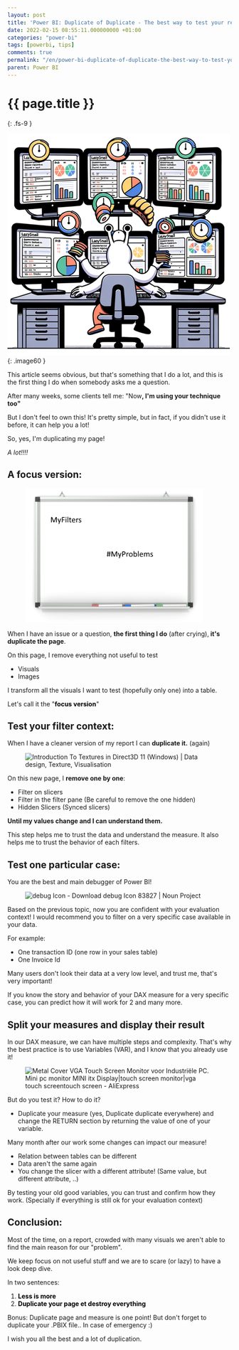 ```yaml
---
layout: post
title: 'Power BI: Duplicate of Duplicate - The best way to test your reports and measures'
date: 2022-02-15 08:55:11.000000000 +01:00
categories: "power-bi"
tags: [powerbi, tips]
comments: true
permalink: "/en/power-bi-duplicate-of-duplicate-the-best-way-to-test-your-reports-and-measures/"
parent: Power BI
---
```

# {{ page.title }}
{: .fs-9 }


![Alt text](<../../assets/2023/DuplicateOfDuplicate copy_500.png>){: .image60 }

<p>This article seems obvious, but that's something that I do a lot, and this is the first thing I do when somebody asks me a question.</p>
<p><!-- /wp:paragraph --></p>
<p><!-- wp:paragraph --></p>
<p>After many weeks, some clients tell me: "Now<strong>, I'm using your technique too"</strong></p>
<p><!-- /wp:paragraph --></p>
<p><!-- wp:paragraph --></p>
<p>But I don't feel to own this! It's pretty simple, but in fact, if you didn't use it before, it can help you a lot!</p>
<p><!-- /wp:paragraph --></p>
<p><!-- wp:pullquote --></p>

<p>So, yes, I'm duplicating my page!</p>
<p><cite>A lot!!!!</cite>

<h2 id="a-focus-version">A focus version:</h2>

<div class="wp-block-image">
<figure class="aligncenter size-full is-resized"><img src="/assets/2022/02/image-5.png" alt="" class="wp-image-5160" width="400" height="302" /></figure>
</div>
<p><!-- /wp:image --></p>
<p><!-- wp:paragraph --></p>
<p>When I have an issue or a question, <strong>the first thing I do</strong> (after crying),<strong> it's duplicate the page</strong>.</p>
<p><!-- /wp:paragraph --></p>
<p><!-- wp:paragraph --></p>
<p>On this page, I remove everything not useful to test</p>
<p><!-- /wp:paragraph --></p>
<p><!-- wp:list --></p>
<ul>
<li>Visuals</li>
<li>Images</li>
</ul>
<p><!-- /wp:list --></p>
<p><!-- wp:paragraph --></p>
<p>I transform all the visuals I want to test (hopefully only one) into a table.</p>
<p><!-- /wp:paragraph --></p>
<p><!-- wp:paragraph --></p>
<p>Let's call it the "<strong><mark style="background-color:rgba(0, 0, 0, 0)" class="has-inline-color has-vivid-green-cyan-color">focus version</mark></strong>"</p>
<p><!-- /wp:paragraph --></p>
<p><!-- wp:paragraph --></p>
<p><!-- /wp:paragraph --></p>
<p><!-- wp:paragraph --></p>
<p><!-- /wp:paragraph --></p>
<p><!-- wp:heading --></p>
<h2 id="test-your-filter-context">Test your filter context:</h2>
<p><!-- /wp:heading --></p>
<p><!-- wp:paragraph --></p>
<p>When I have a cleaner version of my report I can <strong>duplicate it.</strong> (again)</p>
<p><!-- /wp:paragraph --></p>
<p><!-- wp:image {"align":"center"} --></p>
<div class="wp-block-image">
<figure class="aligncenter"><img src="{{ site.baseurl }}/assets/2022/02/f6e80202aad027758143bbb97a6f856f.png" alt="Introduction To Textures in Direct3D 11 (Windows) | Data design, Texture,  Visualisation" /></figure>
</div>
<p><!-- /wp:image --></p>
<p><!-- wp:paragraph --></p>
<p>On this new page, I <strong>remove one by one</strong>:</p>
<p><!-- /wp:paragraph --></p>
<p><!-- wp:list --></p>
<ul>
<li>Filter on slicers</li>
<li>Filter in the filter pane (Be careful to remove the one hidden)</li>
<li>Hidden Slicers (Synced slicers)</li>
</ul>
<p><!-- /wp:list --></p>
<p><!-- wp:paragraph --></p>
<p><strong>Until my values change and I can understand them.</strong></p>
<p><!-- /wp:paragraph --></p>
<p><!-- wp:paragraph --></p>
<p>This step helps me to trust the data and understand the measure. It also helps me to trust the behavior of each filters.</p>
<p><!-- /wp:paragraph --></p>
<p><!-- wp:paragraph --></p>
<p><!-- /wp:paragraph --></p>
<p><!-- wp:paragraph --></p>
<p><!-- /wp:paragraph --></p>
<p><!-- wp:heading --></p>
<h2 id="test-one-particular-case">Test one particular case:</h2>
<p><!-- /wp:heading --></p>
<p><!-- wp:paragraph --></p>
<p>You are the best and main debugger of Power BI!</p>
<p><!-- /wp:paragraph --></p>
<p><!-- wp:image {"align":"center"} --></p>
<div class="wp-block-image">
<figure class="aligncenter"><img src="{{ site.baseurl }}/assets/2022/02/83827-200.png" alt="debug Icon - Download debug Icon 83827 | Noun Project" /></figure>
</div>
<p><!-- /wp:image --></p>
<p><!-- wp:paragraph --></p>
<p>Based on the previous topic, now you are confident with your evaluation context! I would recommend you to filter on a very specific case available in your data.</p>
<p><!-- /wp:paragraph --></p>
<p><!-- wp:paragraph --></p>
<p>For example:&nbsp;</p>
<p><!-- /wp:paragraph --></p>
<p><!-- wp:list --></p>
<ul>
<li>One transaction ID (one row in your sales table)</li>
<li>One Invoice Id</li>
</ul>
<p><!-- /wp:list --></p>
<p><!-- wp:paragraph --></p>
<p>Many users don't look their data at a very low level, and trust me, that's very important!</p>
<p><!-- /wp:paragraph --></p>
<p><!-- wp:paragraph --></p>
<p>If you know the story and behavior of your DAX measure for a very specific case, you can predict how it will work for 2 and many more.</p>
<p><!-- /wp:paragraph --></p>
<p><!-- wp:paragraph --></p>
<p><!-- /wp:paragraph --></p>
<p><!-- wp:paragraph --></p>
<p><!-- /wp:paragraph --></p>
<p><!-- wp:heading --></p>
<h2 id="split-your-measures-and-display-their-result">Split your measures and display their result</h2>
<p><!-- /wp:heading --></p>
<p><!-- wp:paragraph --></p>
<p>In our DAX measure, we can have multiple steps and complexity. That's why the best practice is to use Variables (VAR), and I know that you already use it!</p>
<p><!-- /wp:paragraph --></p>
<p><!-- wp:image {"align":"center"} --></p>
<div class="wp-block-image">
<figure class="aligncenter"><img src="{{ site.baseurl }}/assets/2022/02/Metal-Cover-VGA-Touch-Screen-Monitor-voor-Industri-le-PC-Mini-pc-monitor-MINI-itx.jpg" alt="Metal Cover VGA Touch Screen Monitor voor Industriële PC. Mini pc monitor  MINI itx Display|touch screen monitor|vga touch screentouch screen -  AliExpress" /></figure>
</div>
<p><!-- /wp:image --></p>
<p><!-- wp:paragraph --></p>
<p>But do you test it? How to do it?</p>
<p><!-- /wp:paragraph --></p>
<p><!-- wp:list --></p>
<ul>
<li>Duplicate your measure (yes, Duplicate duplicate everywhere) and change the RETURN section by returning the value of one of your variable.</li>
</ul>
<p><!-- /wp:list --></p>
<p><!-- wp:paragraph --></p>
<p>Many month after our work some changes can impact our measure!&nbsp;</p>
<p><!-- /wp:paragraph --></p>
<p><!-- wp:list --></p>
<ul>
<li>Relation between tables can be different</li>
<li>Data aren't the same again</li>
<li>You change the slicer with a different attribute! (Same value, but different attribute, ..)</li>
</ul>
<p><!-- /wp:list --></p>
<p><!-- wp:paragraph --></p>
<p>By testing your old good variables, you can trust and confirm how they work. (Specially if everything is still ok for your evaluation context)</p>
<p><!-- /wp:paragraph --></p>
<p><!-- wp:paragraph --></p>
<p><!-- /wp:paragraph --></p>
<p><!-- wp:paragraph --></p>
<p><!-- /wp:paragraph --></p>
<p><!-- wp:heading --></p>
<h2 id="conclusion">Conclusion:</h2>
<p><!-- /wp:heading --></p>
<p><!-- wp:paragraph --></p>
<p>Most of the time, on a report, crowded with many visuals we aren't able to find the main reason for our "problem".</p>
<p><!-- /wp:paragraph --></p>
<p><!-- wp:paragraph --></p>
<p>We keep focus on not useful stuff and we are to scare (or lazy) to have a look deep dive.</p>
<p><!-- /wp:paragraph --></p>
<p><!-- wp:paragraph --></p>
<p>In two sentences:</p>
<p><!-- /wp:paragraph --></p>
<p><!-- wp:list {"ordered":true} --></p>
<ol>
<li><mark style="background-color:rgba(0, 0, 0, 0)" class="has-inline-color has-vivid-green-cyan-color"><strong>Less is more</strong></mark></li>
<li><mark style="background-color:rgba(0, 0, 0, 0)" class="has-inline-color has-vivid-green-cyan-color"><strong>Duplicate your page et destroy everything</strong></mark></li>
</ol>
<p><!-- /wp:list --></p>
<p><!-- wp:paragraph --></p>
<p>Bonus: Duplicate page and measure is one point! But don't forget to duplicate your .PBIX file.. In case of emergency :)</p>
<p><!-- /wp:paragraph --></p>
<p><!-- wp:paragraph --></p>
<p>I wish you all the best and a lot of duplication.</p>
<p><!-- /wp:paragraph --></p>
